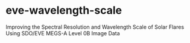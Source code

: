 # eve-wavelength-scale
Improving the Spectral Resolution and Wavelength Scale of Solar Flares Using SDO/EVE MEGS-A Level 0B Image Data

